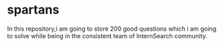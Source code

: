 # spartans

In this repository,i am going to store 200 good questions which i am going to solve while being in the consistent team of InternSearch community.
